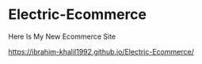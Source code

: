 # Electric-Ecommerce
Here Is My New Ecommerce Site

https://ibrahim-khalil1992.github.io/Electric-Ecommerce/
